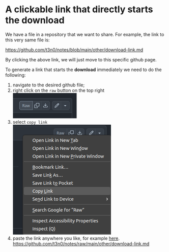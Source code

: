 # A clickable link that directly starts the download

We have a file in a repository that we want to share. For example, the link to this very same file is:

https://github.com/t3n0/notes/blob/main/other/download-link.md

By clicking the above link, we will just move to this specific github page.

To generate a link that starts the **download** immediately we need to do the following:
1. navigate to the desired github file;
2. right click on the `raw` button on the top right \
   ![raw1](raw1.png)
4. select `copy link` \
   ![raw2](raw2.png)
6. paste the link anywhere you like, for example [here](https://github.com/t3n0/notes/raw/main/other/download-link.md).
https://github.com/t3n0/notes/raw/main/other/download-link.md
